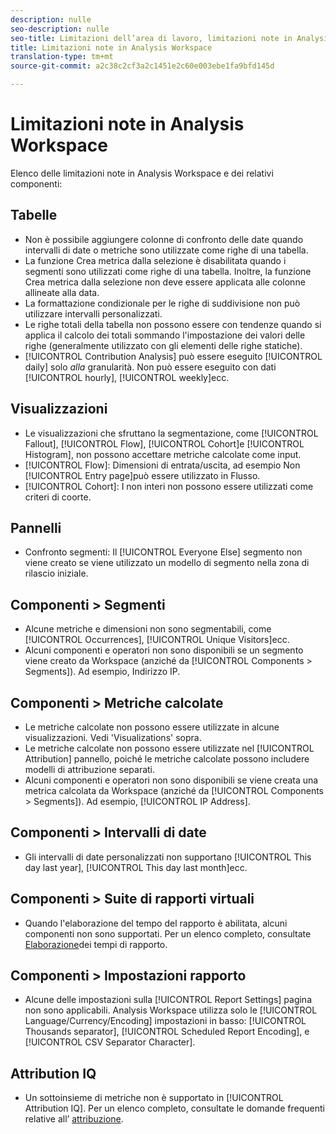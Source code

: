 ```yaml
---
description: nulle
seo-description: nulle
seo-title: Limitazioni dell’area di lavoro, limitazioni note in Analysis Workspace
title: Limitazioni note in Analysis Workspace
translation-type: tm+mt
source-git-commit: a2c38c2cf3a2c1451e2c60e003ebe1fa9bfd145d

---
```



# Limitazioni note in Analysis Workspace

Elenco delle limitazioni note in Analysis Workspace e dei relativi componenti:

## Tabelle

* Non è possibile aggiungere colonne di confronto delle date quando intervalli di date o metriche sono utilizzate come righe di una tabella.
* La funzione Crea metrica dalla selezione è disabilitata quando i segmenti sono utilizzati come righe di una tabella. Inoltre, la funzione Crea metrica dalla selezione non deve essere applicata alle colonne allineate alla data.
* La formattazione condizionale per le righe di suddivisione non può utilizzare intervalli personalizzati.
* Le righe totali della tabella non possono essere con tendenze quando si applica il calcolo dei totali sommando l'impostazione dei valori delle righe (generalmente utilizzato con gli elementi delle righe statiche).
* [!UICONTROL Contribution Analysis] può essere eseguito [!UICONTROL daily] solo _alla_ granularità. Non può essere eseguito con dati [!UICONTROL hourly], [!UICONTROL weekly]ecc.

## Visualizzazioni

* Le visualizzazioni che sfruttano la segmentazione, come [!UICONTROL Fallout], [!UICONTROL Flow], [!UICONTROL Cohort]e [!UICONTROL Histogram], non possono accettare metriche calcolate come input.
* [!UICONTROL Flow]: Dimensioni di entrata/uscita, ad esempio Non [!UICONTROL Entry page]può essere utilizzato in Flusso.
* [!UICONTROL Cohort]: I non interi non possono essere utilizzati come criteri di coorte.

## Pannelli

* Confronto segmenti: Il [!UICONTROL Everyone Else] segmento non viene creato se viene utilizzato un modello di segmento nella zona di rilascio iniziale.

## Componenti &gt; Segmenti

* Alcune metriche e dimensioni non sono segmentabili, come [!UICONTROL Occurrences], [!UICONTROL Unique Visitors]ecc.
* Alcuni componenti e operatori non sono disponibili se un segmento viene creato da Workspace (anziché da [!UICONTROL Components > Segments]). Ad esempio, Indirizzo IP.

## Componenti &gt; Metriche calcolate

* Le metriche calcolate non possono essere utilizzate in alcune visualizzazioni. Vedi 'Visualizations' sopra.
* Le metriche calcolate non possono essere utilizzate nel [!UICONTROL Attribution] pannello, poiché le metriche calcolate possono includere modelli di attribuzione separati.
* Alcuni componenti e operatori non sono disponibili se viene creata una metrica calcolata da Workspace (anziché da [!UICONTROL Components > Segments]). Ad esempio, [!UICONTROL IP Address].

## Componenti &gt; Intervalli di date

* Gli intervalli di date personalizzati non supportano [!UICONTROL This day last year], [!UICONTROL This day last month]ecc.

## Componenti &gt; Suite di rapporti virtuali

* Quando l'elaborazione del tempo del rapporto è abilitata, alcuni componenti non sono supportati. Per un elenco completo, consultate [Elaborazione](/help/components/vrs/vrs-report-time-processing.md)dei tempi di rapporto.

## Componenti &gt; Impostazioni rapporto

* Alcune delle impostazioni sulla [!UICONTROL Report Settings] pagina non sono applicabili. Analysis Workspace utilizza solo le [!UICONTROL Language/Currency/Encoding] impostazioni in basso: [!UICONTROL Thousands separator], [!UICONTROL Scheduled Report Encoding], e [!UICONTROL CSV Separator Character].

## Attribution IQ

* Un sottoinsieme di metriche non è supportato in [!UICONTROL Attribution IQ]. Per un elenco completo, consultate le domande frequenti relative all’ [attribuzione](/help/analyze/analysis-workspace/attribution-iq/attribution-faq.md).